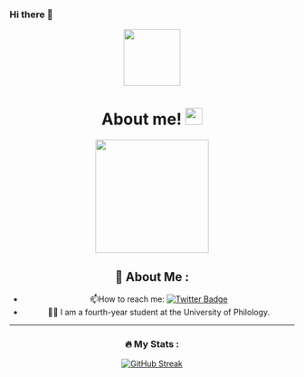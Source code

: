 ### Hi there 👋

<div id="header" align="center">
<img src="https://media.giphy.com/media/Ll88bcCbnV5U5UGsW7/giphy.gif" width="100"/>
</div>

<div id="header" align="center">
<img src="https://komarev.com/ghpvc/?username=petersonlewis775&style=flat-square&color=blue" alt=""/>

<div id="header" align="center">
<h1>
  About me!
<img src="https://media.giphy.com/media/hvRJCLFzcasrR4ia7z/giphy.gif" width="30px"/>
</h1>
  
<div align="center">
  
<img src="https://media.giphy.com/media/vE8um7KaaKl4cBUZSa/giphy.gif" width="200" height="200"/>
</div>

## :dizzy: About Me :
- :mailbox:How to reach me: 
[![Twitter Badge](https://img.shields.io/badge/-twitter-blue?style=flat&logo=Twitter&logoColor=white)](https://twitter.com/GabrielleGottr2)
- :man_student: I am a fourth-year student at the University of Philology.

---
### :fire: My Stats :
  [![GitHub Streak](http://github-readme-streak-stats.herokuapp.com?user=petersonlewis775&theme=dark&background=000000)](https://git.io/streak-stats) 


  
